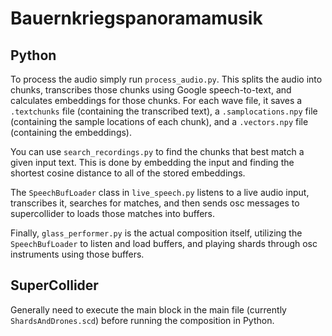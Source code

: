# Bauernkriegspanoramamusik

## Python

To process the audio simply run `process_audio.py`. This splits the audio into chunks, transcribes those
chunks using Google speech-to-text, and calculates embeddings for those chunks. For each wave file,
it saves a `.textchunks` file (containing the transcribed text), a `.samplocations.npy` file (containing 
the sample locations of each chunk), and a `.vectors.npy` file (containing the embeddings).

You can use `search_recordings.py` to find the chunks that best match a given input text. This is 
done by embedding the input and finding the shortest cosine distance to all of the stored embeddings.

The `SpeechBufLoader` class in `live_speech.py` listens to a live audio input, transcribes it, searches 
for matches, and then sends osc messages to supercollider to loads those matches into buffers.

Finally, `glass_performer.py` is the actual composition itself, utilizing the `SpeechBufLoader` to
listen and load buffers, and playing shards through osc instruments using those buffers.

## SuperCollider

Generally need to execute the main block in the main file (currently `ShardsAndDrones.scd`) before running 
the composition in Python.